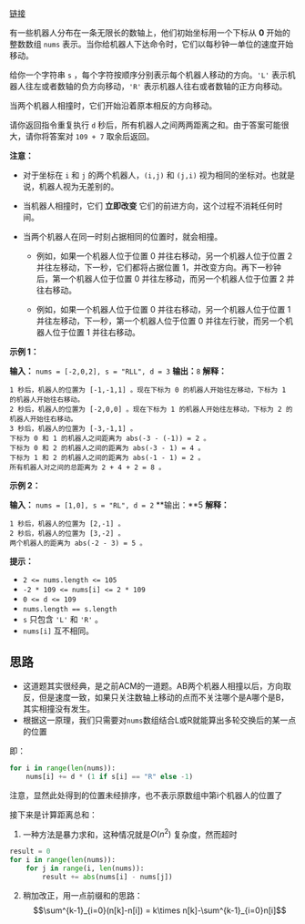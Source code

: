 [链接](https://leetcode.cn/problems/movement-of-robots/description/) 

有一些机器人分布在一条无限长的数轴上，他们初始坐标用一个下标从 **0** 开始的整数数组 `nums` 表示。当你给机器人下达命令时，它们以每秒钟一单位的速度开始移动。

给你一个字符串 `s` ，每个字符按顺序分别表示每个机器人移动的方向。`'L'` 表示机器人往左或者数轴的负方向移动，`'R'` 表示机器人往右或者数轴的正方向移动。

当两个机器人相撞时，它们开始沿着原本相反的方向移动。

请你返回指令重复执行 `d` 秒后，所有机器人之间两两距离之和。由于答案可能很大，请你将答案对 `109 + 7` 取余后返回。

**注意：**

- 对于坐标在 `i` 和 `j` 的两个机器人，`(i,j)` 和 `(j,i)` 视为相同的坐标对。也就是说，机器人视为无差别的。
- 当机器人相撞时，它们 **立即改变** 它们的前进方向，这个过程不消耗任何时间。
- 当两个机器人在同一时刻占据相同的位置时，就会相撞。
    
    - 例如，如果一个机器人位于位置 0 并往右移动，另一个机器人位于位置 2 并往左移动，下一秒，它们都将占据位置 1，并改变方向。再下一秒钟后，第一个机器人位于位置 0 并往左移动，而另一个机器人位于位置 2 并往右移动。
        
    - 例如，如果一个机器人位于位置 0 并往右移动，另一个机器人位于位置 1 并往左移动，下一秒，第一个机器人位于位置 0 并往左行驶，而另一个机器人位于位置 1 并往右移动。
        

**示例 1：**

**输入：** `nums = [-2,0,2], s = "RLL", d = 3`
**输出：**`8`
**解释：**
```
1 秒后，机器人的位置为 [-1,-1,1] 。现在下标为 0 的机器人开始往左移动，下标为 1 的机器人开始往右移动。
2 秒后，机器人的位置为 [-2,0,0] 。现在下标为 1 的机器人开始往左移动，下标为 2 的机器人开始往右移动。
3 秒后，机器人的位置为 [-3,-1,1] 。
下标为 0 和 1 的机器人之间距离为 abs(-3 - (-1)) = 2 。
下标为 0 和 2 的机器人之间的距离为 abs(-3 - 1) = 4 。
下标为 1 和 2 的机器人之间的距离为 abs(-1 - 1) = 2 。
所有机器人对之间的总距离为 2 + 4 + 2 = 8 。
```

**示例 2：**

**输入：** `nums = [1,0], s = "RL", d = 2`
**输出：**5
**解释：** 
```
1 秒后，机器人的位置为 [2,-1] 。
2 秒后，机器人的位置为 [3,-2] 。
两个机器人的距离为 abs(-2 - 3) = 5 。
```

**提示：**

- `2 <= nums.length <= 105`
- `-2 * 109 <= nums[i] <= 2 * 109`
- `0 <= d <= 109`
- `nums.length == s.length` 
- `s` 只包含 `'L'` 和 `'R'` 。
- `nums[i]` 互不相同。


## 思路

- 这道题其实很经典，是之前ACM的一道题。AB两个机器人相撞以后，方向取反，但是速度一致，如果只关注数轴上移动的点而不关注哪个是A哪个是B，其实相撞没有发生。
- 根据这一原理，我们只需要对`nums`数组结合L或R就能算出多轮交换后的某一点的位置

即：
```python
for i in range(len(nums)):
	nums[i] += d * (1 if s[i] == "R" else -1)
```
注意，显然此处得到的位置未经排序，也不表示原数组中第i个机器人的位置了

接下来是计算距离总和：
1. 一种方法是暴力求和，这种情况就是$O(n^2)$ 复杂度，然而超时
```python
result = 0
for i in range(len(nums)):
	for j in range(i, len(nums)):
		result += abs(nums[i] - nums[j])
```
2. 稍加改正，用一点前缀和的思路：
   $$\sum^{k-1}_{i=0}(n[k]-n[i]) = k\times n[k]-\sum^{k-1}_{i=0}n[i]$$
   